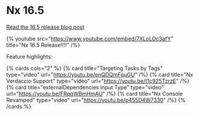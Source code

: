 # Nx 16.5

[Read the 16.5 release blog post](https://blog.nrwl.io/nx-16-5-release-7887a27cb5)

{% youtube
src="https://www.youtube.com/embed/7XLoLOc3afY"
title="Nx 16.5 Release!!!!"
/%}

Feature highlights:

{% cards cols="2" %}
{% card title="Targeting Tasks by Tags"  type="video" url="https://youtu.be/enQDQmFquGU" /%}
{% card title="Nx Verdaccio Support"  type="video" url="https://youtu.be/t1c925TzrzE" /%}
{% card title="externalDependencies Input Type"  type="video" url="https://youtu.be/FRqgWBmHmAU" /%}
{% card title="Nx Console Revamped"  type="video" url="https://youtu.be/p455D4W7330" /%}
{% /cards %}
